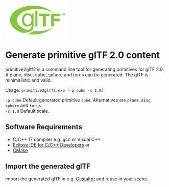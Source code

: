 [![](glTF.png)](https://github.com/KhronosGroup/glTF/tree/master/specification/2.0)

# Generate primitive glTF 2.0 content

primitive2gltf2 is a command line tool for generating primitives for glTF 2.0.  
A plane, disc, cube, sphere and torus can be generated. The glTF is minimalistic and valid.  

Usage: `primitive2gltf2.exe [-p cube -s 1.0]`  

`-p cube` Default generated primitive `cube`. Alternatives are `plane`, `disc`, `sphere` and `torus`.  
`-s 1.0` Default scale.  


## Software Requirements

* C/C++ 17 compiler e.g. gcc or Visual C++
* [Eclipse IDE for C/C++ Developers](https://www.eclipse.org/downloads/packages/release/2021-03/r/eclipse-ide-cc-developers) or  
* [CMake](https://cmake.org/)  


## Import the generated glTF

Import the generated glTF in e.g. [Gestaltor](https://gestaltor.io/) and reuse in your scene.  
